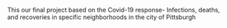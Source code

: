 This our final project based on the Covid-19 response- Infections, deaths, and recoveries in specific neighborhoods in the city of Pittsburgh
